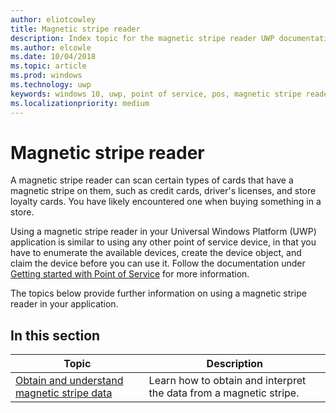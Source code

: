 ```yaml
---
author: eliotcowley
title: Magnetic stripe reader
description: Index topic for the magnetic stripe reader UWP documentation.
ms.author: elcowle
ms.date: 10/04/2018
ms.topic: article
ms.prod: windows
ms.technology: uwp
keywords: windows 10, uwp, point of service, pos, magnetic stripe reader
ms.localizationpriority: medium
---
```


# Magnetic stripe reader

A magnetic stripe reader can scan certain types of cards that have a magnetic stripe on them, such as credit cards, driver's licenses, and store loyalty cards. You have likely encountered one when buying something in a store.

Using a magnetic stripe reader in your Universal Windows Platform (UWP) application is similar to using any other point of service device, in that you have to enumerate the available devices, create the device object, and claim the device before you can use it. Follow the documentation under [Getting started with Point of Service](pos-basics.md) for more information.

The topics below provide further information on using a magnetic stripe reader in your application.

## In this section

| Topic | Description |
|-------|-------------|
| [Obtain and understand magnetic stripe data](../devices-sensors/pos-magnetic-stripe-reader-data.md) | Learn how to obtain and interpret the data from a magnetic stripe. |